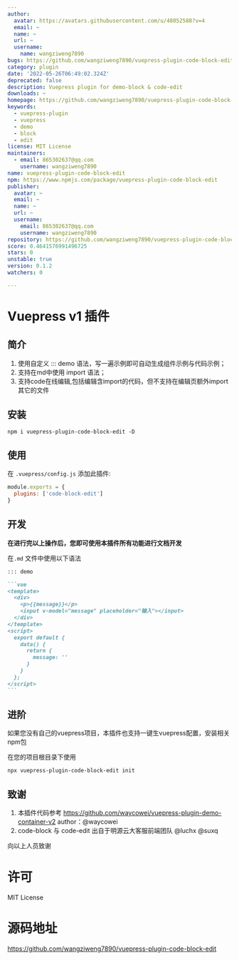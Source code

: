 ```yaml
---
author:
  avatar: https://avatars.githubusercontent.com/u/48052588?v=4
  email: ~
  name: ~
  url: ~
  username:
    name: wangziweng7890
bugs: https://github.com/wangziweng7890/vuepress-plugin-code-block-edit/issues
category: plugin
date: '2022-05-26T06:49:02.324Z'
deprecated: false
description: Vuepress plugin for demo-block & code-edit
downloads: ~
homepage: https://github.com/wangziweng7890/vuepress-plugin-code-block-edit#readme
keywords:
  - vuepress-plugin
  - vuepress
  - demo
  - block
  - edit
license: MIT License
maintainers:
  - email: 865302637@qq.com
    username: wangziweng7890
name: vuepress-plugin-code-block-edit
npm: https://www.npmjs.com/package/vuepress-plugin-code-block-edit
publisher:
  avatar: ~
  email: ~
  name: ~
  url: ~
  username:
    email: 865302637@qq.com
    username: wangziweng7890
repository: https://github.com/wangziweng7890/vuepress-plugin-code-block-edit
score: 0.4641576991496725
stars: 0
unstable: true
version: 0.1.2
watchers: 0

---
```


# Vuepress v1 插件

## 简介

1. 使用自定义 ::: demo 语法，写一遍示例即可自动生成组件示例与代码示例；
2. 支持在md中使用 import 语法；
3. 支持code在线编辑,包括编辑含import的代码，但不支持在编辑页额外import其它的文件

## 安装

```shell
npm i vuepress-plugin-code-block-edit -D
```

## 使用

在 `.vuepress/config.js`  添加此插件:

```js
module.exports = {
  plugins: ['code-block-edit']
}
```

## 开发

**在进行完以上操作后，您即可使用本插件所有功能进行文档开发**

在`.md` 文件中使用以下语法

~~~markdown
::: demo

```vue
<template>
  <div>
    <p>{{message}}</p>
    <input v-model="message" placeholder="输入"></input>
  </div>
</template>
<script>
  export default {
    data() {
      return {
        message: ''
      }
    }
  };
</script>
```

~~~

## 进阶

如果您没有自己的vuepress项目，本插件也支持一键生vuepress配置，安装相关npm包

在您的项目根目录下使用

```
npx vuepress-plugin-code-block-edit init
```

## 致谢

1. 本插件代码参考 https://github.com/waycowei/vuepress-plugin-demo-container-v2 
   author：@waycowei
2. code-block 与 code-edit 出自于明源云大客服前端团队 @luchx @suxq

向以上人员致谢



# 许可

MIT License

# 源码地址
https://github.com/wangziweng7890/vuepress-plugin-code-block-edit